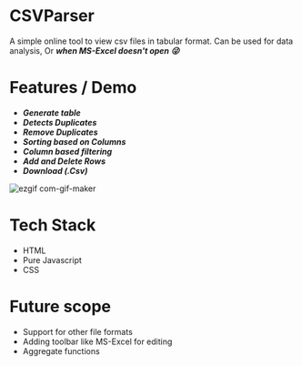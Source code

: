 # CSVParser

A simple online tool to view csv files in tabular format. Can be used for data analysis, Or ***when MS-Excel doesn't open :stuck_out_tongue_winking_eye:***

# Features / Demo

- ***Generate table***
- ***Detects Duplicates***
- ***Remove Duplicates***
- ***Sorting based on Columns***
- ***Column based filtering***
- ***Add and Delete Rows***
- ***Download (.Csv)***

![ezgif com-gif-maker](https://user-images.githubusercontent.com/22127564/128863990-a28b4575-126d-4fed-a138-a78ae74d180e.gif)


# Tech Stack
 - HTML
 - Pure Javascript
 - CSS

# Future scope
- Support for other file formats
- Adding toolbar like MS-Excel for editing
- Aggregate functions
